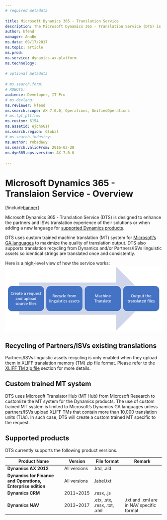 ```yaml
---
# required metadata

title: Microsoft Dynamics 365 - Translation Service
description: The Microsoft Dynamics 365 - Translation Service (DTS) is designed to enhance the partners and ISVs translation experience of their solutions or when adding a new language for supported Dynamics products
author: kfend
manager: AnnBe
ms.date: 09/17/2017
ms.topic: article
ms.prod: 
ms.service: dynamics-ax-platform
ms.technology: 

# optional metadata

# ms.search.form: 
# ROBOTS: 
audience: Developer, IT Pro
# ms.devlang: 
ms.reviewer: kfend
ms.search.scope: AX 7.0.0, Operations, UnifiedOperations
# ms.tgt_pltfrm: 
ms.custom: 6154
ms.assetid: ejchoGIT
ms.search.region: Global
# ms.search.industry: 
ms.author: robadawy
ms.search.validFrom: 2016-02-28
ms.dyn365.ops.version: AX 7.0.0

---
```


# Microsoft Dynamics 365 - Translaion Service - Overview

[!include[banner](../includes/banner.md)]

Microsoft Dynamics 365 - Translation Service (DTS) is designed to enhance the partners and ISVs translation experience of their solutions or when adding a new language for [supported Dynamics products](./translation-service-overview.md#supported-products).  

DTS uses custom trained machine translation (MT) system for [Microsoft’s GA languages](./use-translation-service.md#Glossary) to maximize the quality of translation output. DTS also supports translation recycling from Dynamics and/or Partners/ISVs linguistic assets so identical strings are translated once and consistently. 

Here is a high-level view of how the service works:
![alt text][overview]

[overview]: ./media/dts-overview.png "How the DTS works" 
 
## Recycling of Partners/ISVs existing translations
Partners/ISVs linguistic assets recycling is only enabled when they upload them in XLIFF translation memory (TM) zip file format. Please refer to the [XLIFF TM zip file](./use-translation-service.md#XLIFF-TM) section for more details. 

## Custom trained MT system
DTS uses Microsoft Translator Hub (MT Hub) from Microsoft Research to customize the MT system for the Dynamics products.
The use of custom trained MT system is limited to Microsoft’s Dynamics GA languages unless partners/ISVs upload XLIFF TMs that contain more than 10,000 translation units (TUs). In such case, DTS will create a custom trained MT specific to the request. 

## Supported products
DTS currently supports the following product versions.  

Product Name |	Version |	File format |	Remark
--- | --- | --- | ---
**Dynamics AX 2012**	| All versions	| .ktd, .ald	|
**Dynamics for Finance and Operations, Enterprise edition** | All versions |	.label.txt	|
**Dynamics CRM**	| 2011~2015 |	.resx, .js	|
**Dynamics NAV** | 2013~2017	| .etx, .stx, .resx, .txt, .xml |	.txt and .xml are in NAV specific format

